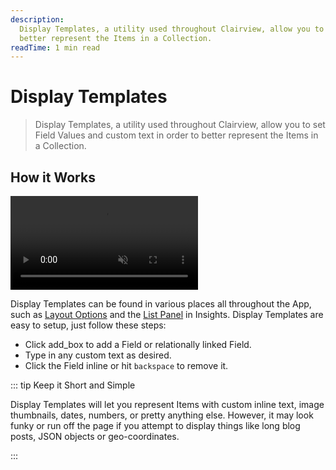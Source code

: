 ```yaml
---
description:
  Display Templates, a utility used throughout Clairview, allow you to set Field Values and custom text in order to
  better represent the Items in a Collection.
readTime: 1 min read
---
```


# Display Templates

> Display Templates, a utility used throughout Clairview, allow you to set Field Values and custom text in order to
> better represent the Items in a Collection.

## How it Works

<video title="Set Display Template" autoplay playsinline muted loop controls>
	<source src="https://cdn.clairview.io/docs/v9/app-guide/display-templates/display-templates-20220523A/set-display-templates-20220523A.mp4" type="video/mp4" />
</video>

Display Templates can be found in various places all throughout the App, such as
[Layout Options](/user-guide/content-module/layouts) and the [List Panel](/user-guide/insights/dashboards#lists) in
Insights. Display Templates are easy to setup, just follow these steps:

- Click <span mi icon>add_box</span> to add a Field or relationally linked Field.
- Type in any custom text as desired.
- Click the Field inline or hit `backspace` to remove it.

::: tip Keep it Short and Simple

Display Templates will let you represent Items with custom inline text, image thumbnails, dates, numbers, or pretty
anything else. However, it may look funky or run off the page if you attempt to display things like long blog posts,
JSON objects or geo-coordinates.

:::
